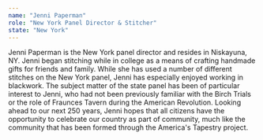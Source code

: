 ```yaml
---
name: "Jenni Paperman"
role: "New York Panel Director & Stitcher"
state: "New York"
---
```


Jenni Paperman is the New York panel director and resides in Niskayuna, NY. Jenni began stitching while in college as a means of crafting handmade gifts for friends and family. While she has used a number of different stitches on the New York panel, Jenni has especially enjoyed working in blackwork. The subject matter of the state panel has been of particular interest to Jenni, who had not been previously familiar with the Birch Trials or the role of Fraunces Tavern during the American Revolution. Looking ahead to our next 250 years, Jenni hopes that all citizens have the opportunity to celebrate our country as part of community, much like the community that has been formed through the America's Tapestry project.